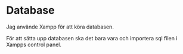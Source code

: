 # Database
 
Jag använde Xampp för att köra databasen.
 
För att sätta upp databasen ska det bara vara och importera sql filen i Xampps control panel.
